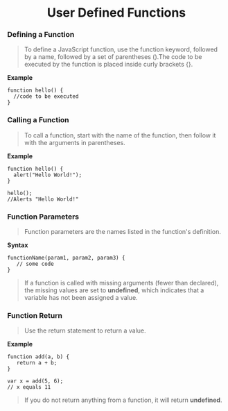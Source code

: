 <h1 style = "text-align:center">User Defined Functions</h1>

### Defining a Function

>To define a JavaScript function, use the function keyword, followed by a name, followed by a set of parentheses ().The code to be executed by the function is placed inside curly brackets {}.

**Example**

```
function hello() {   
  //code to be executed
}
```

### Calling a Function

>To call a function, start with the name of the function, then follow it with the arguments in parentheses.

**Example**

```
function hello() {
  alert("Hello World!");
}

hello();
//Alerts "Hello World!"
```

### Function Parameters

>Function parameters are the names listed in the function's definition.

**Syntax**

```
functionName(param1, param2, param3) {
   // some code
}
```
>If a function is called with missing arguments (fewer than declared), the missing values are set to **undefined**, which indicates that a variable has not been assigned a value.

### Function Return

>Use the return statement to return a value.

**Example**

```
function add(a, b) {
   return a + b;
}

var x = add(5, 6);
// x equals 11
```

>If you do not return anything from a function, it will return **undefined**.
